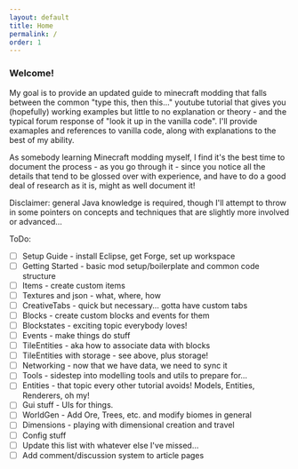 ```yaml
---
layout: default
title: Home
permalink: /
order: 1
---
```


### Welcome!


My goal is to provide an updated guide to minecraft modding that falls between the common "type this, then this..." youtube tutorial that gives you (hopefully) working examples but little to no explanation or theory - and the typical forum response of "look it up in the vanilla code". I'll provide examaples and references to vanilla code, along with explanations to the best of my ability. 


As somebody learning Minecraft modding myself, I find it's the best time to document the process - as you go through it - since you notice all the details that tend to be glossed over with experience, and have to do a good deal of research as it is, might as well document it!


Disclaimer: general Java knowledge is required, though I'll attempt to throw in some pointers on concepts and techniques that are slightly more involved or advanced...


ToDo:

- [ ] Setup Guide - install Eclipse, get Forge, set up workspace
- [ ] Getting Started - basic mod setup/boilerplate and common code structure
- [ ] Items - create custom items
- [ ] Textures and json - what, where, how
- [ ] CreativeTabs - quick but necessary... gotta have custom tabs
- [ ] Blocks - create custom blocks and events for them
- [ ] Blockstates - exciting topic everybody loves!
- [ ] Events - make things do stuff
- [ ] TileEntities - aka how to associate data with blocks
- [ ] TileEntities with storage - see above, plus storage!
- [ ] Networking - now that we have data, we need to sync it
- [ ] Tools - sidestep into modelling tools and utils to prepare for...
- [ ] Entities - that topic every other tutorial avoids! Models, Entities, Renderers, oh my!
- [ ] Gui stuff - UIs for things.
- [ ] WorldGen - Add Ore, Trees, etc. and modify biomes in general
- [ ] Dimensions - playing with dimensional creation and travel
- [ ] Config stuff
- [ ] Update this list with whatever else I've missed...
- [ ] Add comment/discussion system to article pages
